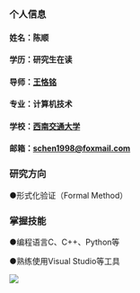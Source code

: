 ### 个人信息
#### 姓名：陈顺
#### 学历：研究生在读
#### 导师：[王恪铭][1]
#### 专业：计算机技术
#### 学校：[西南交通大学][2]
#### 邮箱：schen1998@foxmail.com


### 研究方向
●形式化验证（Formal Method）


### 掌握技能
●编程语言C、C++、Python等

●熟练使用Visual Studio等工具

![](https://visitor-badge.glitch.me/badge?page_id=csads)

  [1]: https://faculty.swjtu.edu.cn/KeMing_Wang/zh_CN/index.htm
  [2]: https://www.swjtu.edu.cn/

